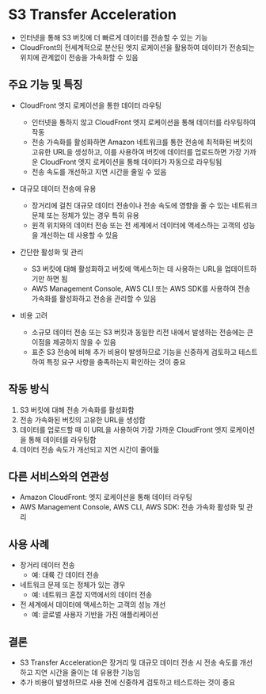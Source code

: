 # S3 Transfer Acceleration

- 인터넷을 통해 S3 버킷에 더 빠르게 데이터를 전송할 수 있는 기능
- CloudFront의 전세계적으로 분산된 엣지 로케이션을 활용하여 데이터가 전송되는 위치에 관계없이 전송을 가속화할 수 있음

## 주요 기능 및 특징
- CloudFront 엣지 로케이션을 통한 데이터 라우팅
  - 인터넷을 통하지 않고 CloudFront 엣지 로케이션을 통해 데이터를 라우팅하여 작동
  - 전송 가속화를 활성화하면 Amazon 네트워크를 통한 전송에 최적화된 버킷의 고유한 URL을 생성하고, 이를 사용하여 버킷에 데이터를 업로드하면 가장 가까운 CloudFront 엣지 로케이션을 통해 데이터가 자동으로 라우팅됨
  - 전송 속도를 개선하고 지연 시간을 줄일 수 있음

- 대규모 데이터 전송에 유용
  - 장거리에 걸친 대규모 데이터 전송이나 전송 속도에 영향을 줄 수 있는 네트워크 문제 또는 정체가 있는 경우 특히 유용
  - 원격 위치와의 데이터 전송 또는 전 세계에서 데이터에 액세스하는 고객의 성능을 개선하는 데 사용할 수 있음

- 간단한 활성화 및 관리
  - S3 버킷에 대해 활성화하고 버킷에 액세스하는 데 사용하는 URL을 업데이트하기만 하면 됨
  - AWS Management Console, AWS CLI 또는 AWS SDK를 사용하여 전송 가속화를 활성화하고 전송을 관리할 수 있음

- 비용 고려
  - 소규모 데이터 전송 또는 S3 버킷과 동일한 리전 내에서 발생하는 전송에는 큰 이점을 제공하지 않을 수 있음
  - 표준 S3 전송에 비해 추가 비용이 발생하므로 기능을 신중하게 검토하고 테스트하여 특정 요구 사항을 충족하는지 확인하는 것이 중요

## 작동 방식
1. S3 버킷에 대해 전송 가속화를 활성화함
2. 전송 가속화된 버킷의 고유한 URL을 생성함
3. 데이터를 업로드할 때 이 URL을 사용하여 가장 가까운 CloudFront 엣지 로케이션을 통해 데이터를 라우팅함
4. 데이터 전송 속도가 개선되고 지연 시간이 줄어듦

## 다른 서비스와의 연관성
- Amazon CloudFront: 엣지 로케이션을 통해 데이터 라우팅
- AWS Management Console, AWS CLI, AWS SDK: 전송 가속화 활성화 및 관리

## 사용 사례
- 장거리 데이터 전송
  - 예: 대륙 간 데이터 전송
- 네트워크 문제 또는 정체가 있는 경우
  - 예: 네트워크 혼잡 지역에서의 데이터 전송
- 전 세계에서 데이터에 액세스하는 고객의 성능 개선
  - 예: 글로벌 사용자 기반을 가진 애플리케이션

## 결론
- S3 Transfer Acceleration은 장거리 및 대규모 데이터 전송 시 전송 속도를 개선하고 지연 시간을 줄이는 데 유용한 기능임
- 추가 비용이 발생하므로 사용 전에 신중하게 검토하고 테스트하는 것이 중요